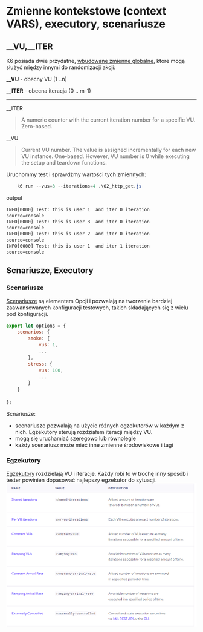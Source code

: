 # Zmienne kontekstowe (context VARS), executory, scenariusze

## __VU,__ITER
K6 posiada dwie przydatne, [wbudowane zmienne globalne](https://k6.io/docs/using-k6/execution-context-variables/), ktore mogą służyć między innymi do randomizacji akcji:

**__VU** - obecny VU (1 ..n)

**__ITER** - obecna iteracja (0 .. m-1)
***
__ITER

> A numeric counter with the current iteration number for a specific VU. Zero-based.

__VU
> Current VU number. The value is assigned incrementally for each new VU instance. One-based. However, VU number is 0 while executing the setup and teardown functions.

Uruchommy test i sprawdźmy wartości tych zmiennych:
```powershell
    k6 run --vus=3 --iterations=4 .\02_http_get.js
```
output
```shell
INFO[0000] Test: this is user 1  and iter 0 iteration    source=console
INFO[0000] Test: this is user 3  and iter 0 iteration    source=console                                                 INFO[0000] Test: this is user 2  and iter 0 iteration    source=console                                                 INFO[0000] Test: this is user 1  and iter 1 iteration    source=console
```
## Scnariusze, Executory

### Scenariusze
[Scenariusze](https://k6.io/docs/using-k6/scenarios) są elementem Opcji i pozwalają na tworzenie bardziej zaawansowanych konfiguracji testowych, takich składających się z wielu 
pod konfiguracji.

```javascript
export let options = {
    scenarios: {
        smoke: {
            vus: 1,
            ...
        },
        stress: {
            vus: 100,
            ...
        }
    }

};
```

Scnariusze:
- scenariusze pozwalają na użycie różnych egzekutorów w każdym z nich. Egzekutory sterują rozdziałem iteracji między VU.
- mogą się uruchamiać szeregowo lub równolegle
- każdy scenariusz może mieć inne zmienne środowiskowe i tagi

### Egzekutory


[Egzekutory](https://k6.io/docs/using-k6/scenarios/executors/) rozdzielają VU i iteracje. Każdy robi to w trochę inny sposób i tester powinien dopasować najlepszy egzekutor do sytuacji.
![cookies](img/executors.png)